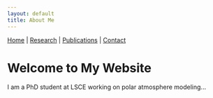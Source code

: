 ```yaml
---
layout: default
title: About Me
---
```


[Home](/) | [Research](/research) | [Publications](/publications) | [Contact](/contact)

# Welcome to My Website

I am a PhD student at LSCE working on polar atmosphere modeling...

